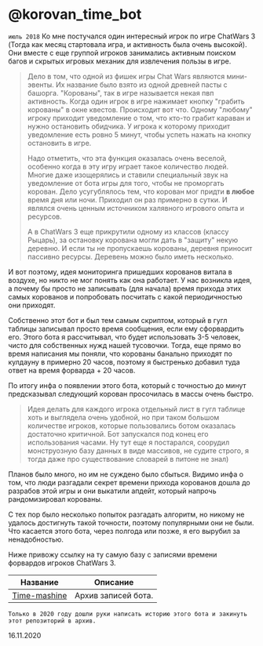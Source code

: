 # @korovan_time_bot

`июль 2018` Ко мне постучался один интересный игрок по игре ChatWars 3 (Тогда как месяц стартовала игра, и активность была очень высокой). 
Они вместе с еще группой игроков занимались активным поиском багов и скрытых игровых механик для извлечения пользы в игре.

> Дело в том, что одной из фишек игры Chat Wars являются мини-эвенты. Их название было взято из одной древней пасты с башорга.
> "Корованы", так в игре называется некая пвп активность. Когда один игрок в игре нажимает кнопку "грабить корованы" в окне квестов.
> Происходит вот что. Одному "любому" игроку приходит уведомление о том, что кто-то грабит караван и нужно остановить обидчика.
> У игрока к которому приходит уведомление есть ровно 5 минут, чтобы успеть нажать на кнопку остановить в игре.
>
> Надо отметить, что эта функция оказалась очень веселой, особенно когда в эту игру играет такое количество людей.
> Многие даже изощерялись и ставили специальный звук на уведомление от бота игры для того, чтобы не проморгать корован. 
> Дело усугублялось тем, что корован мог придти **в любое** время дня или ночи. Приходил он раз примерно в сутки. И являлся
> очень ценным источником халявного игрового опыта и ресурсов.
>
> А в ChatWars 3 еще прикрутили одному из классов (классу Рыцарь), за остановку корована могли дать в "защиту" некую деревню.
> И если ты не пропускаешь корованы, деревня приносит пассивно ресурсы. Деревень можно было иметь несколько.

И вот поэтому, идея мониторинга пришедших корованов витала в воздухе, но никто не мог понять как она работает.
У нас возникла идея, а почему бы просто не записывать (для начала) время прихода этих самых корованов и попробовать
посчитать с какой периодичностью они приходят.

Собственно этот бот и был тем самым скриптом, который в гугл таблицы записывал просто время сообщения, если ему сфорвардить его.
Этого бота я рассчитывал, что будет использовать 3-5 человек, чисто для собственных нужд нашей тусовочки.
Тогда, еще прямо во время написания мы поняли, что корованы банально приходят по кулдауну в примерно 20 часов, поэтому я
быстренько добавил туда ответ на время форварда + 20 часов.

По итогу инфа о появлении этого бота, который с точностью до минут предсказывал следующий корован просочилась в массы очень быстро.

> Идея делать для каждого игрока отдельный лист в гугл таблице хоть и выглядела очень удобной, но при таком большом количестве игроков, которые пользовались ботом
> оказалась достаточно критичной. Бот запускался под конец его использования часами.
> Ну тут еще я постарался, соорудил монструозную базу данных в виде массивов, не судите строго, я тогда даже про существование словарей в питоне не знал)

Планов было много, но им не суждено было сбыться. Видимо инфа о том, что люди разгадали секрет времени прихода корованов дошла до разрабов этой игры и они 
выкатили апдейт, который напрочь рандомизировал корованы.

С тех пор было несколько попыток разгадать алгоритм, но никому не удалось достигнуть такой точности, поэтому популярными они не были.
Что касается этого бота, через полгода или позже, я его вырубил за ненадобностью.

Ниже привожу ссылку на ту самую базу с записями времени форвардов игроков ChatWars 3.

Название | Описание
-------- | --------
[Time-mashine](https://docs.google.com/spreadsheets/d/1g6CkoBAF5PcmDEpEUGViVqOIBL-K0xIL1S22koIAVfw/edit?usp=sharing) | Архив записей бота.

`Только в 2020 году дошли руки написать историю этого бота и закинуть этот репозиторий в архив.`

16.11.2020